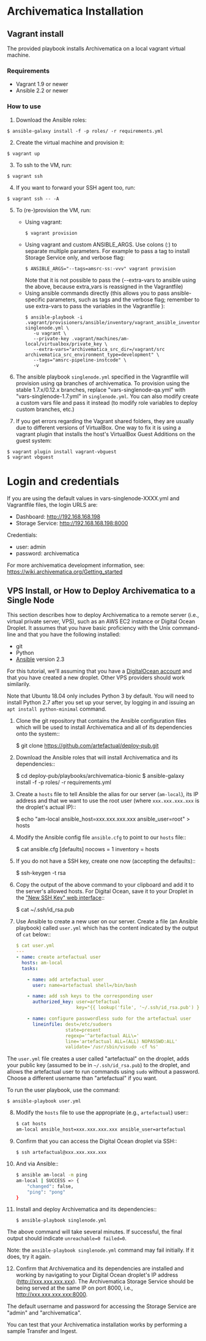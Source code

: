 # Archivematica Installation

## Vagrant install

The provided playbook installs Archivematica on a local vagrant virtual
machine.

### Requirements

- Vagrant 1.9 or newer
- Ansible 2.2 or newer

### How to use

1. Download the Ansible roles:
  ```
  $ ansible-galaxy install -f -p roles/ -r requirements.yml
  ```

2. Create the virtual machine and provision it:
  ```
  $ vagrant up
  ```

3. To ssh to the VM, run:
  ```
  $ vagrant ssh
  ```

4. If you want to forward your SSH agent too, run:
  ```
  $ vagrant ssh -- -A
  ```

5. To (re-)provision the VM, run:
    * Using vagrant:
        ```
        $ vagrant provision
        ```
    * Using vagrant and custom ANSIBLE_ARGS. Use colons (:) to separate multiple parameters. For example to pass a tag to install Storage Service only, and verbose flag:
        ```
        $ ANSIBLE_ARGS="--tags=amsrc-ss:-vvv" vagrant provision
        ```
      Note that it is not possible to pass the (--extra-vars to ansible using the above, because extra_vars is reassigned in the Vagrantfile)
    * Using ansible commands directly (this allows you to pass ansible-specific parameters,
      such as tags and the verbose flag; remember to use extra-vars to pass the variables in the Vagrantfile ):
        ```
        $ ansible-playbook -i .vagrant/provisioners/ansible/inventory/vagrant_ansible_inventory singlenode.yml \
           -u vagrant \
           --private-key .vagrant/machines/am-local/virtualbox/private_key \
           --extra-vars="archivematica_src_dir=/vagrant/src archivematica_src_environment_type=development" \
           --tags="amsrc-pipeline-instcode" \
           -v
        ```

6. The ansible playbook `singlenode.yml` specified in the Vagrantfile will provision using qa branches of archivematica. To provision using the stable 1.7.x/0.12.x branches, replace "vars-singlenode-qa.yml" with "vars-singlenode-1.7.yml" in `singlenode.yml`. You can also modify create a custom vars file and pass it instead (to modify role variables to deploy custom branches, etc.)  

7. If you get errors regarding the Vagrant shared folders, they are usually due
to different versions of VirtualBox. One way to fix it is using a vagrant
plugin that installs the host's VirtualBox Guest Additions on the guest system:
  ```
  $ vagrant plugin install vagrant-vbguest
  $ vagrant vbguest
  ```

# Login and credentials

If you are using the default values in vars-singlenode-XXXX.yml and Vagrantfile files, the login URLS are:

* Dashboard:       http://192.168.168.198
* Storage Service: http://192.168.168.198:8000

Credentials:

* user: admin
* password: archivematica

For more archivematica development information, see: https://wiki.archivematica.org/Getting_started

## VPS Install, or How to Deploy Archivematica to a Single Node

This section describes how to deploy Archivematica to a remote server
(i.e., virtual private server, VPS), such as an AWS EC2 instance or Digital Ocean
Droplet.  It assumes that you have basic proficiency with the Unix command-line
and that you have the following installed:

- git
- Python
- [Ansible](http://docs.ansible.com/ansible/intro_installation.html) version 2.3

For this tutorial, we'll assuming that you have a [DigitalOcean account](https://www.digitalocean.com/community/tutorials/how-to-create-your-first-digitalocean-droplet-virtual-server) and that you have
created a new droplet. Other VPS providers should work similarily.

Note that Ubuntu 18.04 only includes Python 3 by default. You will need to install Python 2.7 after you set up your server, by logging in and issuing an `apt install python-minimal` command.

1. Clone the git repository that contains the Ansible configuration files which
   will be used to install Archivematica and all of its dependencies onto the
   system::

    $ git clone https://github.com/artefactual/deploy-pub.git

2. Download the Ansible roles that will install Archivematica and its
   dependencies::

    $ cd deploy-pub/playbooks/archivematica-bionic
    $ ansible-galaxy install -f -p roles/ -r requirements.yml

3. Create a ``hosts`` file to tell Ansible the alias for our server (``am-local``),
   its IP address and that we want to use the root user (where
   ``xxx.xxx.xxx.xxx`` is the droplet's actual IP)::

    $ echo "am-local ansible_host=xxx.xxx.xxx.xxx ansible_user=root" > hosts

4. Modify the Ansible config file ``ansible.cfg`` to point to our ``hosts`` file::

    $ cat ansible.cfg
    [defaults]
    nocows = 1
    inventory = hosts

5. If you do not have a SSH key, create one now (accepting the defaults)::

    $ ssh-keygen -t rsa

6. Copy the output of the above command to your clipboard and add it to the
   server's allowed hosts. For Digital Ocean, save it to your Droplet in the
   ["New SSH Key" web interface](https://cloud.digitalocean.com/settings/security)::

    $ cat ~/.ssh/id_rsa.pub

7. Use Ansible to create a new user on our server. Create a file (an Ansible
   playbook) called ``user.yml`` which has the content indicated by
   the output of ``cat`` below::

    ```yaml
    $ cat user.yml
    ---
    - name: create artefactual user
      hosts: am-local
      tasks:

        - name: add artefactual user
          user: name=artefactual shell=/bin/bash

        - name: add ssh keys to the corresponding user
          authorized_key: user=artefactual
                          key="{{ lookup('file', '~/.ssh/id_rsa.pub') }}"

        - name: configure passwordless sudo for the artefactual user
          lineinfile: dest=/etc/sudoers
                      state=present
                      regexp='^artefactual ALL\='
                      line='artefactual ALL=(ALL) NOPASSWD:ALL'
                      validate='/usr/sbin/visudo -cf %s'
    ```

The ``user.yml`` file creates a user called "artefactual" on the droplet, adds
your public key (assumed to be in ``~/.ssh/id_rsa.pub``) to the droplet, and
allows the artefactual user to run commands using ``sudo`` without a password.
Choose a different username than "artefactual" if you want.

To run the user playbook, use the command:
  
  ```
  $ ansible-playbook user.yml
  ```

8. Modify the ``hosts`` file to use the appropriate (e.g., ``artefactual``) user::

    ```bash
    $ cat hosts
    am-local ansible_host=xxx.xxx.xxx.xxx ansible_user=artefactual
    ```

9. Confirm that you can access the Digital Ocean droplet via SSH::

    `$ ssh artefactual@xxx.xxx.xxx.xxx`

10. And via Ansible::

    ```bash
    $ ansible am-local -m ping
    am-local | SUCCESS => {
        "changed": false,
        "ping": "pong"
    }
    ```

11. Install and deploy Archivematica and its dependencies::

    `$ ansible-playbook singlenode.yml`

The above command will take several minutes. If successful, the final output
should indicate ``unreachable=0 failed=0``.

Note: the ``ansible-playbook singlenode.yml`` command may fail initially. If it
does, try it again.

12. Confirm that Archivematica and its dependencies are installed and working
    by navigating to your Digital Ocean droplet's IP address
    (http://xxx.xxx.xxx.xxx). The Archivematica Storage Service should be being
    served at the same IP on port 8000, i.e., http://xxx.xxx.xxx.xxx:8000.

The default username and password for accessing the Storage Service are "admin"
and "archivematica".

You can test that your Archivematica installation works by performing a sample
Transfer and Ingest.

